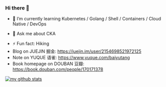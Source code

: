 ### Hi there 👋

<!-- - 🔭 I’m currently working on ... -->
- 🌱 I’m currently learning Kubernetes / Golang / Shell / Containers / Cloud Native / DevOps
<!-- - 👯 I’m looking to collaborate on ... -->
<!-- - 🤔 I’m looking for help with ...  -->
- 💬 Ask me about CKA
<!-- - 📫 How to reach me: ... -->
- ⚡ Fun fact: Hiking
- Blog on JUEJIN 掘金: https://juejin.im/user/2154698521972125
- Note on YUQUE 语雀: https://www.yuque.com/baiyutang
- Book homepage on DOUBAN 豆瓣: https://book.douban.com/people/170171378

[![my github stats](https://github-readme-stats.vercel.app/api?username=baiyutang)](https://github.com/baiyutang)
